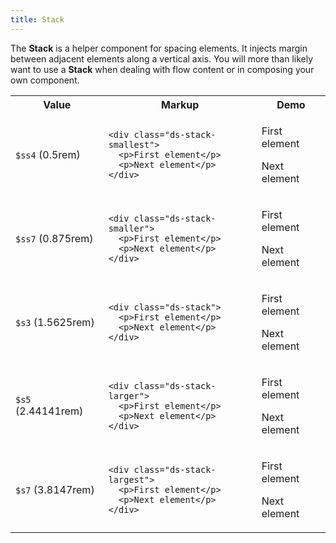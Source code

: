```yaml
---
title: Stack
---
```


The **Stack** is a helper component for spacing elements. It injects margin between adjacent elements along a vertical axis. You will more than likely want to use a **Stack** when dealing with flow content or in composing your own component.

<table class="site-table">
  <tbody><tr>
    <th>Value</th>
    <th>Markup</th>
    <th>Demo</th>
  </tr>
  <tr>
    <td><code>$ss4</code> (0.5rem)</td>
    <td>
<pre><code class="language-html">&lt;div class="ds-stack-smallest"&gt;
  &lt;p&gt;First element&lt;/p&gt;
  &lt;p&gt;Next element&lt;/p&gt;
&lt;/div&gt;
</code></pre>
  </td>
    <td class="ds-scope">
      <div class="ds-stack-smallest">
        <p class="site-box-dashed">First element</p>
        <p class="site-box-dashed">Next element</p>
      </div>
    </td>
  </tr>
  <tr>
    <td><code>$ss7</code> (0.875rem)</td>
    <td>
<pre><code class="language-html">&lt;div class="ds-stack-smaller"&gt;
  &lt;p&gt;First element&lt;/p&gt;
  &lt;p&gt;Next element&lt;/p&gt;
&lt;/div&gt;
</code></pre>
  </td>
    <td class="ds-scope">
    <div class="ds-stack-smaller">
      <p class="site-box-dashed">First element</p>
      <p class="site-box-dashed">Next element</p>
    </div>
    </td>
  </tr>
  <tr>
    <td><code>$s3</code> (1.5625rem)</td>
    <td>
<pre><code class="language-html">&lt;div class="ds-stack"&gt;
  &lt;p&gt;First element&lt;/p&gt;
  &lt;p&gt;Next element&lt;/p&gt;
&lt;/div&gt;
</code></pre>
  </td>
    <td class="ds-scope">
      <div class="ds-stack">
        <p class="site-box-dashed">First element</p>
        <p class="site-box-dashed">Next element</p>
      </div>
    </td>
  </tr>
  <tr>
    <td><code>$s5</code> (2.44141rem)</td>
    <td>
<pre><code class="language-html">&lt;div class="ds-stack-larger"&gt;
  &lt;p&gt;First element&lt;/p&gt;
  &lt;p&gt;Next element&lt;/p&gt;
&lt;/div&gt;
</code></pre>
  </td>
    <td class="ds-scope">
      <div class="ds-stack-larger">
        <p class="site-box-dashed">First element</p>
        <p class="site-box-dashed">Next element</p>
      </div>
    </td>
  </tr>
  <tr>
    <td><code>$s7</code> (3.8147rem)</td>
    <td>
<pre><code class="language-html">&lt;div class="ds-stack-largest"&gt;
  &lt;p&gt;First element&lt;/p&gt;
  &lt;p&gt;Next element&lt;/p&gt;
&lt;/div&gt;
</code></pre>
  </td>
    <td class="ds-scope">
      <div class="ds-stack-largest">
        <p class="site-box-dashed">First element</p>
        <p class="site-box-dashed">Next element</p>
      </div>
    </td>
  </tr>
</tbody></table>